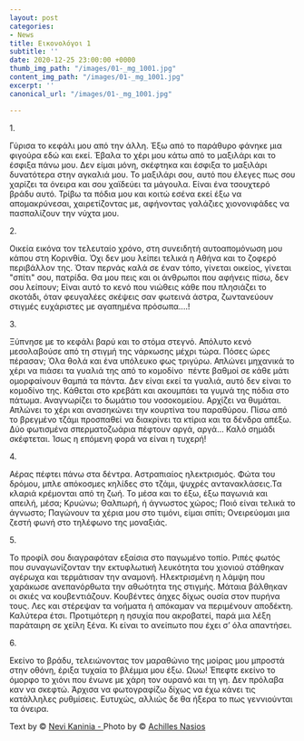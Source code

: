 ```yaml
---
layout: post
categories:
- News
title: Εικονολόγοι 1
subtitle: ''
date: 2020-12-25 23:00:00 +0000
thumb_img_path: "/images/01-_mg_1001.jpg"
content_img_path: "/images/01-_mg_1001.jpg"
excerpt: ''
canonical_url: "/images/01-_mg_1001.jpg"

---
```

1\.

Γύρισα το κεφάλι μου από την άλλη. Έξω από το παράθυρο φάνηκε μια φιγούρα εδώ και εκεί. Έβαλα το χέρι μου κάτω από το μαξιλάρι και το έσφιξα πάνω μου. Δεν είμαι μόνη, σκέφτηκα και έσφιξα το μαξιλάρι δυνατότερα στην αγκαλιά μου. Το μαξιλάρι σου, αυτό που έλεγες πως σου χαρίζει τα όνειρα και σου χαϊδεύει τα μάγουλα. Είναι ένα τσουχτερό βράδυ αυτό. Τρίβω τα πόδια μου και κοιτώ εσένα εκεί έξω να απομακρύνεσαι, χαιρετίζοντας με, αφήνοντας γαλάζιες χιονονιφάδες να πασπαλίζουν την νύχτα μου.

2\.

Οικεία εικόνα τον τελευταίο χρόνο, στη συνειδητή αυτοαπομόνωση μου κάπου στη Κορινθία. Όχι δεν μου λείπει τελικά η Αθήνα και το ζοφερό περιβάλλον της. Όταν περνάς καλά σε έναν τόπο, γίνεται οικείος, γίνεται "σπίτι" σου, πατρίδα. Θα μου πεις και οι άνθρωποι που αφήνεις πίσω, δεν σου λείπουν; Είναι αυτό το κενό που νιώθεις κάθε που πλησιάζει το σκοτάδι, όταν φευγαλέες σκέψεις σαν φωτεινά άστρα, ζωντανεύουν στιγμές ευχάριστες με αγαπημένα πρόσωπα....!

3\.

Ξύπνησε με το κεφάλι βαρύ και το στόμα στεγνό. Απόλυτο κενό μεσολαβούσε από τη στιγμή της νάρκωσης μέχρι τώρα. Πόσες ώρες πέρασαν; Όλα θολά και ένα υπόλευκο φως τριγύρω. Απλώνει μηχανικά το χέρι να πιάσει τα γυαλιά της από το κομοδίνο﮲  πέντε βαθμοί σε κάθε μάτι ομορφαίνουν θαμπά τα πάντα. Δεν είναι εκεί τα γυαλιά, αυτό δεν είναι το κομοδίνο της. Κάθεται στο κρεβάτι και ακουμπάει τα γυμνά της πόδια στο πάτωμα. Αναγνωρίζει το δωμάτιο του νοσοκομείου. Αρχίζει να θυμάται. Απλώνει το χέρι και ανασηκώνει την κουρτίνα του παραθύρου. Πίσω από το βρεγμένο τζάμι προσπαθεί να διακρίνει τα κτίρια και τα δένδρα απέξω. Δύο φωτισμένα σπερματοζωάρια πέφτουν αργά, αργά… Καλό σημάδι σκέφτεται. Ίσως η επόμενη φορά να είναι η τυχερή!

4\.

Αέρας πέφτει πάνω στα δέντρα. Aστραπιαίος ηλεκτρισμός. Φώτα του δρόμου, μπλε απόκοσμες κηλίδες στο τζάμι, ψυχρές αντανακλάσεις.Τα κλαριά κρέμονται από τη ζωή. Το μέσα και το έξω, έξω παγωνιά και απειλή, μέσα; Κρυώνω; Θαλπωρή, ή άγνωστος χώρος; Ποιό είναι τελικά το άγνωστο; Παγώνουν τα χέρια μου στο τιμόνι, είμαι σπίτι; Ονειρεύομαι μια ζεστή φωνή στο τηλέφωνο της μοναξιάς.

5\.

Το προφίλ σου διαγραφόταν εξαίσια στο παγωμένο τοπίο. Ριπές φωτός που συναγωνίζονταν την εκτυφλωτική λευκότητα του χιονιού στάθηκαν αγέρωχα και τερμάτισαν την αναμονή. Ηλεκτρισμένη η λάμψη που χαράκωσε ανεπανόρθωτα την αθωότητα της στιγμής. Μάταια βάλθηκαν οι σκιές να κουβεντιάζουν. Κουβέντες άηχες δίχως ουσία στον πυρήνα τους. Λες και στέρεψαν τα νοήματα ή απόκαμαν να περιμένουν αποδέκτη. Καλύτερα έτσι. Προτιμότερη η ησυχία που ακροβατεί, παρά μια λέξη παράταιρη σε χείλη ξένα. Κι είναι το ανείπωτο που έχει σ’ όλα απαντήσει.

6\.

Εκείνο το βράδυ, τελειώνοντας τον μαραθώνιο της μοίρας μου μπροστά στην οθόνη, έριξα τυχαία το βλέμμα μου έξω. Ωωω! Έπεφτε εκείνο το όμορφο το χιόνι που ένωνε με χάρη τον ουρανό και τη γη. Δεν πρόλαβα καν να σκεφτώ. Άρχισα να φωτογραφίζω δίχως να έχω κάνει τις κατάλληλες ρυθμίσεις. Ευτυχώς, αλλιώς δε θα ήξερα το πως γεννιούνται τα όνειρα.

Text by © <a href="https://www.facebook.com/nevi.kaninia" target="blank">Nevi Kaninia - </a>Photo by © <a href="https://anikon.org/" target="blank">Achilles Nasios</a>